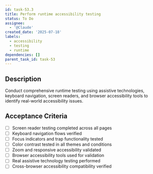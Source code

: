 ```yaml
---
id: task-53.3
title: Perform runtime accessibility testing
status: To Do
assignee:
  - '@Claude'
created_date: '2025-07-18'
labels:
  - accessibility
  - testing
  - runtime
dependencies: []
parent_task_id: task-53
---
```


## Description

Conduct comprehensive runtime testing using assistive technologies, keyboard navigation, screen readers, and browser accessibility tools to identify real-world accessibility issues.

## Acceptance Criteria

- [ ] Screen reader testing completed across all pages
- [ ] Keyboard navigation flows verified
- [ ] Focus indicators and trap functionality tested
- [ ] Color contrast tested in all themes and conditions
- [ ] Zoom and responsive accessibility validated
- [ ] Browser accessibility tools used for validation
- [ ] Real assistive technology testing performed
- [ ] Cross-browser accessibility compatibility verified
